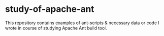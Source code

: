 study-of-apache-ant
===================

This repository contains examples of ant-scripts &amp; necessary data or code I wrote in course of studying Apache Ant build tool.
